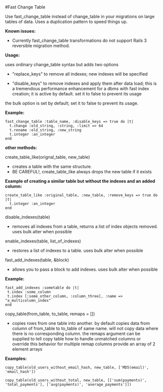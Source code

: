 #Fast Change Table

Use fast\_change\_table instead of change_table in your migrations on large tables of data. Uses a duplication pattern to speed things up.

__Known issues:__

* Currently fast\_change\_table transformations do not support Rails 3 reversible migration method.


__Usage:__

uses ordinary change_table syntax but adds two options

* "replace\_keys" to remove all indexes; new indexes will be specified
- "disable\_keys" to remove indexes and apply them after data load; this is a tremendous performance enhancement for a dbms with fast index creation; it is active by default. set it to false to prevent its usage

the bulk option is set by default; set it to false to prevent its usage.

__Example:__

    fast_change_table :table_name, :disable_keys => true do |t|
      t.change :old_string, :string, :limit => 64
      t.rename :old_string, :new_string
      t.integer :an_integer
    end


__other methods:__

create\_table\_like(orignal\_table, new\_table)

  * creates a table with the same structure.
  * BE CAREFUL!, create\_table\_like always drops the new table if it exists
  
__Example of creating a similar table but without the indexes and an added column:__

    create_table_like :original_table, :new_table, :remove_keys => true do |t|
      t.integer :an_integer
    end
  
disable\_indexes(table)

  * removes all indexes from a table, returns a list of index objects removed.  uses bulk alter when possible
  
enable\_indexes(table, list\_of\_indexes)

  * restores a list of indexes to a table.  uses bulk alter when possible
  
fast\_add\_indexes(table, &block)

  * allows you to pass a block to add indexes.  uses bulk alter when possible
  
__Example:__
  
  
    fast_add_indexes :sometable do |t|
     t.index :some_column
     t.index [:some_other_column, :column_three], :name => "a_multicolumn_index"
    end
  
copy\_table(from\_table, to\_table, remaps = [])
  
* copies rows from one table into another.
  by default copies data from column of from_table to to_table of same name.
  will not copy data where there is no corresponding column.
  the remaps argument can be supplied to tell copy table how to handle unmatched columns or override this behavior
  for multiple remap columns provide an array of 2 element arrays
  
__Examples:__

  
    copy_table(old_users_without_email_hash, new_table, ['MD5(email)', 'email_hash'])
  
    copy_table(old_users_without_total, new_table, [['sum(payments)', 'total_payments'], ['avg(payments)', 'average_payments']])